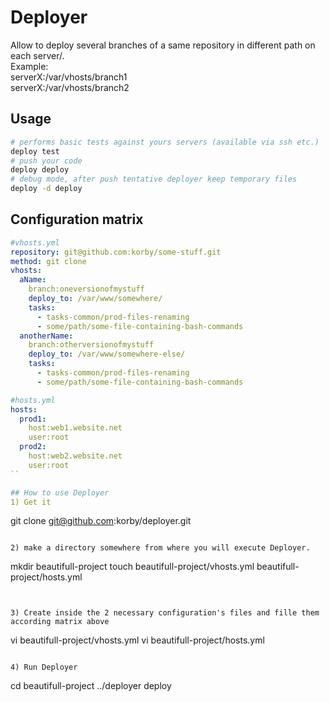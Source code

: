# Deployer
Allow to deploy several branches of a same repository in different path on each server/.  
Example:  
serverX:/var/vhosts/branch1  
serverX:/var/vhosts/branch2  

## Usage
```bash
# performs basic tests against yours servers (available via ssh etc.)
deploy test
# push your code
deploy deploy
# debug mode, after push tentative deployer keep temporary files
deploy -d deploy
```

## Configuration matrix
```yaml
#vhosts.yml
repository: git@github.com:korby/some-stuff.git
method: git clone
vhosts:
  aName:
    branch:oneversionofmystuff
    deploy_to: /var/www/somewhere/
    tasks:
      - tasks-common/prod-files-renaming
      - some/path/some-file-containing-bash-commands
  anotherName:
    branch:otherversionofmystuff
    deploy_to: /var/www/somewhere-else/
    tasks:
      - tasks-common/prod-files-renaming
      - some/path/some-file-containing-bash-commands
```
```yaml
#hosts.yml
hosts:
  prod1:
    host:web1.website.net
    user:root
  prod2:
    host:web2.website.net
    user:root
``

## How to use Deployer
1) Get it
```
git clone git@github.com:korby/deployer.git
```

2) make a directory somewhere from where you will execute Deployer.
```
mkdir beautifull-project
touch beautifull-project/vhosts.yml beautifull-project/hosts.yml
```


3) Create inside the 2 necessary configuration's files and fille them according matrix above
```
vi beautifull-project/vhosts.yml 
vi beautifull-project/hosts.yml
```

4) Run Deployer
```
cd beautifull-project
../deployer deploy
```



